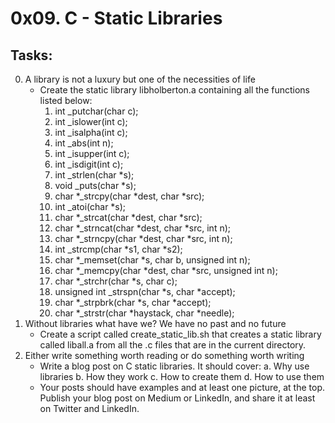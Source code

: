 # 0x09. C - Static Libraries

## Tasks:
0. A library is not a luxury but one of the necessities of life
	* Create the static library libholberton.a containing all the functions listed below:
		1. int _putchar(char c);
		2. int _islower(int c);
		3. int _isalpha(int c);
		4. int _abs(int n);
		5. int _isupper(int c);
		6. int _isdigit(int c);
		7. int _strlen(char *s);
		8. void _puts(char *s);
		9. char *_strcpy(char *dest, char *src);
		10. int _atoi(char *s);
		11. char *_strcat(char *dest, char *src);
		12. char *_strncat(char *dest, char *src, int n);
		13. char *_strncpy(char *dest, char *src, int n);
		14. int _strcmp(char *s1, char *s2);
		15. char *_memset(char *s, char b, unsigned int n);
		16. char *_memcpy(char *dest, char *src, unsigned int n);
		17. char *_strchr(char *s, char c);
		18. unsigned int _strspn(char *s, char *accept);
		19. char *_strpbrk(char *s, char *accept);
		20. char *_strstr(char *haystack, char *needle);
1. Without libraries what have we? We have no past and no future
	* Create a script called create_static_lib.sh that creates a static library called liball.a from all the .c files that are in the current directory.
2. Either write something worth reading or do something worth writing
	* Write a blog post on C static libraries. It should cover:
		a. Why use libraries
		b. How they work
		c. How to create them
		d. How to use them
	* Your posts should have examples and at least one picture, at the top. Publish your blog post on Medium or LinkedIn, and share it at least on Twitter and LinkedIn.
